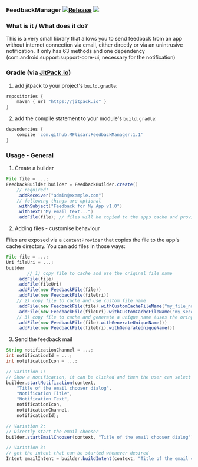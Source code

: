 ### FeedbackManager [![Release](https://jitpack.io/v/MFlisar/FeedbackManager.svg)](https://jitpack.io/#MFlisar/FeedbackManager) <a href="http://www.methodscount.com/?lib=com.github.MFlisar%3AFeedbackManager%3A1.1"><img src="https://img.shields.io/badge/Methods and size-core: 63 | deps: 7572 | 7 KB-e91e63.svg"/></a>

### What is it / What does it do?
This is a very small library that allows you to send feedback from an app without internet connection via email, either directly or via an unintrusive notification. It only has 63 methods and one dependency (com.android.support:support-core-ui, necessary for the notification)
 
### Gradle (via [JitPack.io](https://jitpack.io/))

1. add jitpack to your project's `build.gradle`:

```groovy
repositories {
	maven { url "https://jitpack.io" }
}
```

2. add the compile statement to your module's `build.gradle`:

```groovy
dependencies {
	compile 'com.github.MFlisar:FeedbackManager:1.1'
}
```

### Usage - General

1. Create a builder

```groovy
File file = ...;
FeedbackBuilder builder = FeedbackBuilder.create()
	// required!
	.addReceiver("admin@example.com")
	// following things are optional
	.withSubject("Feedback for My App v1.0")
	.withText("My email text...")
	.addFile(file); // files will be copied to the apps cache and provided via a simple cache file provider
```

2. Adding files - customise behaviour

Files are exposed via a `ContentProvider` that copies the file to the app's cache directory. You can add files in those ways:

```groovy
File file = ...;
Uri fileUri = ...;
builder
        // 1) copy file to cache and use the original file name
	.addFile(file)
	.addFile(fileUri)
	.addFile(new FeedbackFile(file))
	.addFile(new FeedbackFile(fileUri))
	// 2) copy file to cache and use custom file name
	.addFile(new FeedbackFile(file).withCustomCacheFileName("my_file_name.txt"))
	.addFile(new FeedbackFile(fileUri).withCustomCacheFileName("my_second_file_name.txt"))
	// 3) copy file to cache and generate a unique name (uses the oringal name and adds a "_" + UUID before the file extension) 
	.addFile(new FeedbackFile(file).withGenerateUniqueName())
	.addFile(new FeedbackFile(fileUri).withGenerateUniqueName())
```

3. Send the feedback mail

```groovy
String notificationChannel = ...;
int notificationId = ...;
int notificationIcon = ...;

// Variation 1:
// Show a notification, it can be clicked and then the user can select how he wants to send the feedback mail
builder.startNotification(context, 
	"Title of the email chooser dialog", 
	"Notification Title", 
	"Notification Text", 
	notificationIcon, 
	notificationChannel, 
	notificationId);

// Variation 2:
// Directly start the email chooser
builder.startEmailChooser(context, "Title of the email chooser dialog");

// Variation 3:
// get the intent that can be started whenever desired
Intent emailIntent = builder.buildIntent(context, "Title of the email chooser dialog");
```

